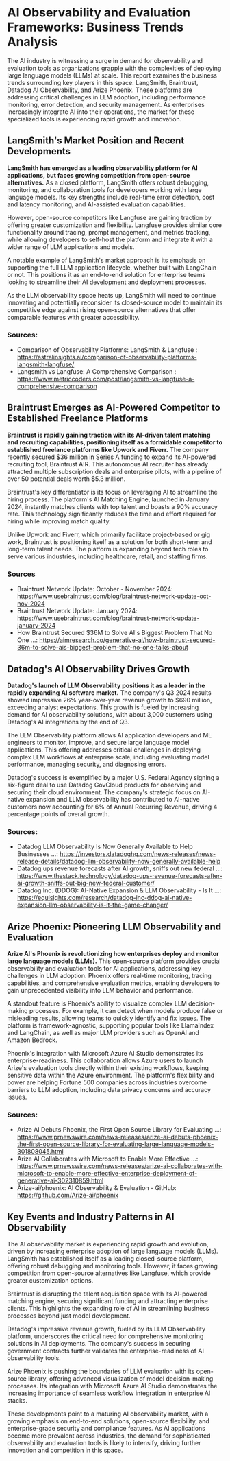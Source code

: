 # AI Observability and Evaluation Frameworks: Business Trends Analysis

The AI industry is witnessing a surge in demand for observability and evaluation tools as organizations grapple with the complexities of deploying large language models (LLMs) at scale. This report examines the business trends surrounding key players in this space: LangSmith, Braintrust, Datadog AI Observability, and Arize Phoenix. These platforms are addressing critical challenges in LLM adoption, including performance monitoring, error detection, and security management. As enterprises increasingly integrate AI into their operations, the market for these specialized tools is experiencing rapid growth and innovation.

## LangSmith's Market Position and Recent Developments

**LangSmith has emerged as a leading observability platform for AI applications, but faces growing competition from open-source alternatives.** As a closed platform, LangSmith offers robust debugging, monitoring, and collaboration tools for developers working with large language models. Its key strengths include real-time error detection, cost and latency monitoring, and AI-assisted evaluation capabilities.

However, open-source competitors like Langfuse are gaining traction by offering greater customization and flexibility. Langfuse provides similar core functionality around tracing, prompt management, and metrics tracking, while allowing developers to self-host the platform and integrate it with a wider range of LLM applications and models.

A notable example of LangSmith's market approach is its emphasis on supporting the full LLM application lifecycle, whether built with LangChain or not. This positions it as an end-to-end solution for enterprise teams looking to streamline their AI development and deployment processes.

As the LLM observability space heats up, LangSmith will need to continue innovating and potentially reconsider its closed-source model to maintain its competitive edge against rising open-source alternatives that offer comparable features with greater accessibility.

### Sources:
- Comparison of Observability Platforms: LangSmith & Langfuse : https://astralinsights.ai/comparison-of-observability-platforms-langsmith-langfuse/
- Langsmith vs Langfuse: A Comprehensive Comparison : https://www.metriccoders.com/post/langsmith-vs-langfuse-a-comprehensive-comparison

## Braintrust Emerges as AI-Powered Competitor to Established Freelance Platforms

**Braintrust is rapidly gaining traction with its AI-driven talent matching and recruiting capabilities, positioning itself as a formidable competitor to established freelance platforms like Upwork and Fiverr.** The company recently secured $36 million in Series A funding to expand its AI-powered recruiting tool, Braintrust AIR. This autonomous AI recruiter has already attracted multiple subscription deals and enterprise pilots, with a pipeline of over 50 potential deals worth $5.3 million.

Braintrust's key differentiator is its focus on leveraging AI to streamline the hiring process. The platform's AI Matching Engine, launched in January 2024, instantly matches clients with top talent and boasts a 90% accuracy rate. This technology significantly reduces the time and effort required for hiring while improving match quality.

Unlike Upwork and Fiverr, which primarily facilitate project-based or gig work, Braintrust is positioning itself as a solution for both short-term and long-term talent needs. The platform is expanding beyond tech roles to serve various industries, including healthcare, retail, and staffing firms.

### Sources
- Braintrust Network Update: October - November 2024: https://www.usebraintrust.com/blog/braintrust-network-update-oct-nov-2024
- Braintrust Network Update: January 2024: https://www.usebraintrust.com/blog/braintrust-network-update-january-2024
- How Braintrust Secured $36M to Solve AI's Biggest Problem That No One ...: https://aimresearch.co/generative-ai/how-braintrust-secured-36m-to-solve-ais-biggest-problem-that-no-one-talks-about

## Datadog's AI Observability Drives Growth

**Datadog's launch of LLM Observability positions it as a leader in the rapidly expanding AI software market.** The company's Q3 2024 results showed impressive 26% year-over-year revenue growth to $690 million, exceeding analyst expectations. This growth is fueled by increasing demand for AI observability solutions, with about 3,000 customers using Datadog's AI integrations by the end of Q3.

The LLM Observability platform allows AI application developers and ML engineers to monitor, improve, and secure large language model applications. This offering addresses critical challenges in deploying complex LLM workflows at enterprise scale, including evaluating model performance, managing security, and diagnosing errors.

Datadog's success is exemplified by a major U.S. Federal Agency signing a six-figure deal to use Datadog GovCloud products for observing and securing their cloud environment. The company's strategic focus on AI-native expansion and LLM observability has contributed to AI-native customers now accounting for 6% of Annual Recurring Revenue, driving 4 percentage points of overall growth.

### Sources:
- Datadog LLM Observability Is Now Generally Available to Help Businesses ...: https://investors.datadoghq.com/news-releases/news-release-details/datadog-llm-observability-now-generally-available-help
- Datadog ups revenue forecasts after AI growth, sniffs out new federal ...: https://www.thestack.technology/datadog-ups-revenue-forecasts-after-ai-growth-sniffs-out-big-new-federal-customer/
- Datadog Inc. (DDOG): AI-Native Expansion & LLM Observability - Is It ...: https://equisights.com/research/datadog-inc-ddog-ai-native-expansion-llm-observability-is-it-the-game-changer/

## Arize Phoenix: Pioneering LLM Observability and Evaluation

**Arize AI's Phoenix is revolutionizing how enterprises deploy and monitor large language models (LLMs).** This open-source platform provides crucial observability and evaluation tools for AI applications, addressing key challenges in LLM adoption. Phoenix offers real-time monitoring, tracing capabilities, and comprehensive evaluation metrics, enabling developers to gain unprecedented visibility into LLM behavior and performance.

A standout feature is Phoenix's ability to visualize complex LLM decision-making processes. For example, it can detect when models produce false or misleading results, allowing teams to quickly identify and fix issues. The platform is framework-agnostic, supporting popular tools like LlamaIndex and LangChain, as well as major LLM providers such as OpenAI and Amazon Bedrock.

Phoenix's integration with Microsoft Azure AI Studio demonstrates its enterprise-readiness. This collaboration allows Azure users to launch Arize's evaluation tools directly within their existing workflows, keeping sensitive data within the Azure environment. The platform's flexibility and power are helping Fortune 500 companies across industries overcome barriers to LLM adoption, including data privacy concerns and accuracy issues.

### Sources:
- Arize AI Debuts Phoenix, the First Open Source Library for Evaluating ...: https://www.prnewswire.com/news-releases/arize-ai-debuts-phoenix-the-first-open-source-library-for-evaluating-large-language-models-301808045.html
- Arize AI Collaborates with Microsoft to Enable More Effective ...: https://www.prnewswire.com/news-releases/arize-ai-collaborates-with-microsoft-to-enable-more-effective-enterprise-deployment-of-generative-ai-302310859.html
- Arize-ai/phoenix: AI Observability & Evaluation - GitHub: https://github.com/Arize-ai/phoenix

## Key Events and Industry Patterns in AI Observability

The AI observability market is experiencing rapid growth and evolution, driven by increasing enterprise adoption of large language models (LLMs). LangSmith has established itself as a leading closed-source platform, offering robust debugging and monitoring tools. However, it faces growing competition from open-source alternatives like Langfuse, which provide greater customization options.

Braintrust is disrupting the talent acquisition space with its AI-powered matching engine, securing significant funding and attracting enterprise clients. This highlights the expanding role of AI in streamlining business processes beyond just model development.

Datadog's impressive revenue growth, fueled by its LLM Observability platform, underscores the critical need for comprehensive monitoring solutions in AI deployments. The company's success in securing government contracts further validates the enterprise-readiness of AI observability tools.

Arize Phoenix is pushing the boundaries of LLM evaluation with its open-source library, offering advanced visualization of model decision-making processes. Its integration with Microsoft Azure AI Studio demonstrates the increasing importance of seamless workflow integration in enterprise AI stacks.

These developments point to a maturing AI observability market, with a growing emphasis on end-to-end solutions, open-source flexibility, and enterprise-grade security and compliance features. As AI applications become more prevalent across industries, the demand for sophisticated observability and evaluation tools is likely to intensify, driving further innovation and competition in this space.